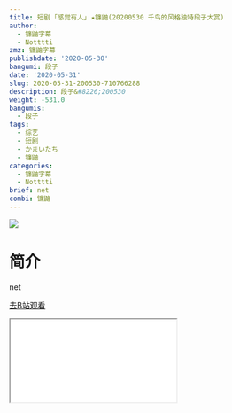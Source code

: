 ```yaml
---
title: 短剧 ｢感觉有人｣ ★镰鼬(20200530 千鸟的风格独特段子大赏)
author:
  - 镰鼬字幕
  - Notttti
zmz: 镰鼬字幕
publishdate: '2020-05-30'
bangumi: 段子
date: '2020-05-31'
slug: 2020-05-31-200530-710766288
description: 段子&#8226;200530
weight: -531.0
bangumis:
  - 段子
tags:
  - 综艺
  - 短剧
  - かまいたち
  - 镰鼬
categories:
  - 镰鼬字幕
  - Notttti
brief: net
combi: 镰鼬
---
```

![](https://raw.githubusercontent.com/tcgriffith/owaraisite/master/static/tmpimg/68eeecb8b0a0b3150e241348af5d0ae994176ecf.jpg.480.jpg)
# 简介  
net  

[去B站观看](https://www.bilibili.com/video/av710766288/)
<div class ="resp-container"><iframe class="testiframe" src="//player.bilibili.com/player.html?aid=710766288"", scrolling="no", allowfullscreen="true" > </iframe></div> 
